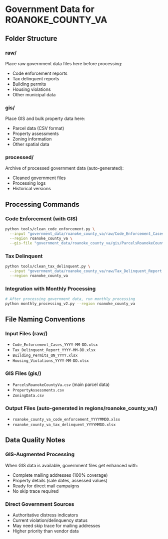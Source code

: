 # Government Data for ROANOKE_COUNTY_VA

## Folder Structure

### raw/
Place raw government data files here before processing:
- Code enforcement reports
- Tax delinquent reports  
- Building permits
- Housing violations
- Other municipal data

### gis/
Place GIS and bulk property data here:
- Parcel data (CSV format)
- Property assessments
- Zoning information
- Other spatial data

### processed/
Archive of processed government data (auto-generated):
- Cleaned government files
- Processing logs
- Historical versions

## Processing Commands

### Code Enforcement (with GIS)
```bash
python tools/clean_code_enforcement.py \
  --input "government_data/roanoke_county_va/raw/Code_Enforcement_Cases.xlsx" \
  --region roanoke_county_va \
  --gis-file "government_data/roanoke_county_va/gis/ParcelsRoanokeCountyVa.csv"
```

### Tax Delinquent
```bash  
python tools/clean_tax_delinquent.py \
  --input "government_data/roanoke_county_va/raw/Tax_Delinquent_Report.xlsx" \
  --region roanoke_county_va
```

### Integration with Monthly Processing
```bash
# After processing government data, run monthly processing
python monthly_processing_v2.py --region roanoke_county_va
```

## File Naming Conventions

### Input Files (raw/)
- `Code_Enforcement_Cases_YYYY-MM-DD.xlsx`
- `Tax_Delinquent_Report_YYYY-MM-DD.xlsx` 
- `Building_Permits_QN_YYYY.xlsx`
- `Housing_Violations_YYYY-MM-DD.xlsx`

### GIS Files (gis/)
- `ParcelsRoanokeCountyVa.csv` (main parcel data)
- `PropertyAssessments.csv`
- `ZoningData.csv`

### Output Files (auto-generated in regions/roanoke_county_va/)
- `roanoke_county_va_code_enforcement_YYYYMMDD.xlsx`
- `roanoke_county_va_tax_delinquent_YYYYMMDD.xlsx`

## Data Quality Notes

### GIS-Augmented Processing
When GIS data is available, government files get enhanced with:
- Complete mailing addresses (100% coverage)
- Property details (sale dates, assessed values)
- Ready for direct mail campaigns
- No skip trace required

### Direct Government Sources
- Authoritative distress indicators
- Current violation/delinquency status
- May need skip trace for mailing addresses
- Higher priority than vendor data
